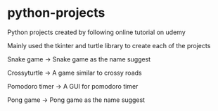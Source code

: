 # python-projects
Python projects created by following online tutorial on udemy

Mainly used the tkinter and turtle library to create each of the projects

Snake game -> Snake game as the name suggest

Crossyturtle -> A game similar to crossy roads

Pomodoro timer -> A GUI for pomodoro timer

Pong game -> Pong game as the name suggest
